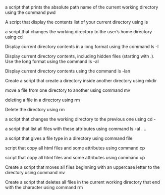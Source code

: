 a script that prints the absolute path name of the current working directory using the command pwd

A script that display the contents list of your current directory using ls

a script that changes the working directory to the user’s home directory using cd

Display current directory contents in a long format using the command ls -l

Display current directory contents, including hidden files (starting with .). Use the long format using the command ls -al

Display current directory contents using the command ls -lan

Create a script that create a directory inside another directory using mkdir

move a file from one directory to another using command mv

deleting a file in a directory using rm

Delete the directory using rm

a script that changes the working directory to the previous one using cd -

a script that list all files with these attributes using command ls -al . .. 

a script that gives a file type in a directory using command file

script that copy all html files and some attributes using command cp


script that copy all html files and some attributes using command cp

Create a script that moves all files beginning with an uppercase letter to the directory using command mv

Create a script that deletes all files in the current working directory that end with the character using command rm

